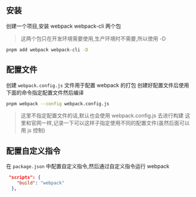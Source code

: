 ## 安装

创建一个项目,安装 webpack webpack-cli 两个包

> 这两个包只在开发环境需要使用,生产环境时不需要,所以使用 -D

```bash
pnpm add webpack webpack-cli -D
```

## 配置文件

创建 `webpack.config.js` 文件用于配置 webpack 的打包
创建好配置文件后使用下面的命令指定配置文件然后编译

```bash
pnpm webpack --config webpack.config.js
```

> 这里不指定配置文件的话,默认也会使用 webpack.config.js 去进行构建
> 这里和官网一样,记录一下可以这样子指定使用不同的配置文件(虽然后面可以用 js 控制)

## 配置自定义指令

在 `package.json` 中配置自定义指令,然后通过自定义指令运行 webpack

```json
 "scripts": {
    "build": "webpack"
  },
```
